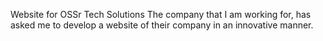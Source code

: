 Website for OSSr Tech Solutions
The company that I am working for, has asked me to develop a website of their company in an innovative manner.
